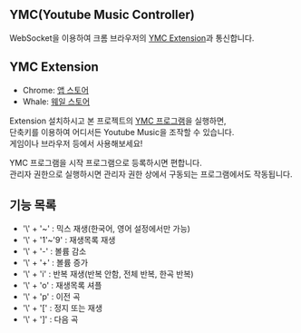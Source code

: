 **YMC(Youtube Music Controller)**
---
WebSocket을 이용하여 크롬 브라우저의 [YMC Extension](https://github.com/beuoon/YMC_Extension)과 통신합니다.  

**YMC Extension**
---
- Chrome: [앱 스토어](https://chrome.google.com/webstore/detail/youtube-music-controller/mjmmnjpdohmbdbkjbjgiomknfmfccknh)
- Whale: [웨일 스토어](https://store.whale.naver.com/detail/lgjjfmjdfimclookhheidkbgbianandm)

Extension 설치하시고 본 프로젝트의 [YMC 프로그램](https://github.com/beuoon/YMC/releases)을 실행하면,  
단축키를 이용하여 어디서든 Youtube Music을 조작할 수 있습니다.  
게임이나 브라우저 등에서 사용해보세요!  

YMC 프로그램을 시작 프로그램으로 등록하시면 편합니다.  
관리자 권한으로 실행하시면 관리자 권한 상에서 구동되는 프로그램에서도 작동됩니다.

**기능 목록**
---
- '\\' + '~'     : 믹스 재생(한국어, 영어 설정에서만 가능)
- '\\' + '1'~'9' : 재생목록 재생
- '\\' + '-'     : 볼륨 감소
- '\\' + '+'     : 볼륨 증가
- '\\' + 'i'     : 반복 재생(반복 안함, 전체 반복, 한곡 반복)
- '\\' + 'o'     : 재생목록 셔플
- '\\' + 'p'     : 이전 곡
- '\\' + '['     : 정지 또는 재생
- '\\' + ']'     : 다음 곡
